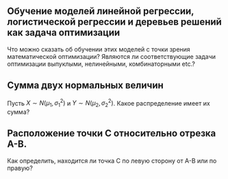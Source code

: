 ## Обучение моделей линейной регрессии, логистической регрессии и деревьев решений как задача оптимизации

Что можно сказать об обучении этих моделей с точки зрения математической оптимизации? Являются ли соответствующие задачи оптимизации выпуклыми, нелинейными, комбинаторными etc.?

## Сумма двух нормальных величин

Пусть $X \sim N(\mu_1, \sigma_1^2)$ и $Y \sim N(\mu_2, \sigma_2^2)$. Какое распределение имеет их сумма?

## Расположение точки С относительно отрезка A-B.

Как определить, находится ли точка C по левую сторону от A-B или по правую?